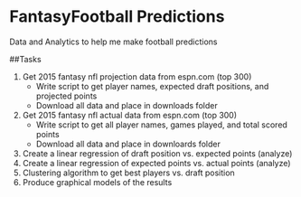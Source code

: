 # FantasyFootball Predictions
Data and Analytics to help me make football predictions

##Tasks
1. Get 2015 fantasy nfl projection data from espn.com (top 300)
	- Write script to get player names, expected draft positions, and projected points
	- Download all data and place in downloads folder
2. Get 2015 fantasy nfl actual data from espn.com (top 300)
	- Write script to get all player names, games played, and total scored points
	- Download all data and place in downloards folder
3. Create a linear regression of draft position vs. expected points (analyze)
4. Create a linear regression of expected points vs. actual points (analyze)
5. Clustering algorithm to get best players vs. draft position 
6. Produce graphical models of the results
